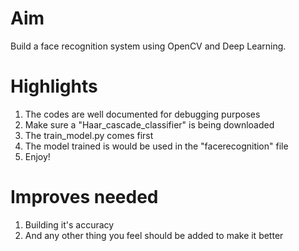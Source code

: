 # Aim
Build a face recognition system using OpenCV and Deep Learning.

# Highlights
1. The codes are well documented for debugging purposes
2. Make sure a "Haar_cascade_classifier" is being downloaded 
3. The train_model.py comes first 
4. The model trained is would be used in the "facerecognition" file
5. Enjoy!

# Improves needed
1. Building it's accuracy
2. And any other thing you feel should be added to make it better
